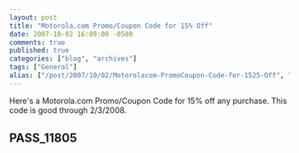 ```yaml
---
layout: post
title: "Motorola.com Promo/Coupon Code for 15% Off"
date: 2007-10-02 16:09:00 -0500
comments: true
published: true
categories: ["blog", "archives"]
tags: ["General"]
alias: ["/post/2007/10/02/Motorolacom-PromoCoupon-Code-for-1525-Off", "/post/2007/10/02/motorolacom-promocoupon-code-for-1525-off"]
---
```

<!-- more -->
<P>Here's a Motorola.com Promo/Coupon Code for 15% off any purchase. This code is good through 2/3/2008.</P>
<H2>PASS_11805</H2>
